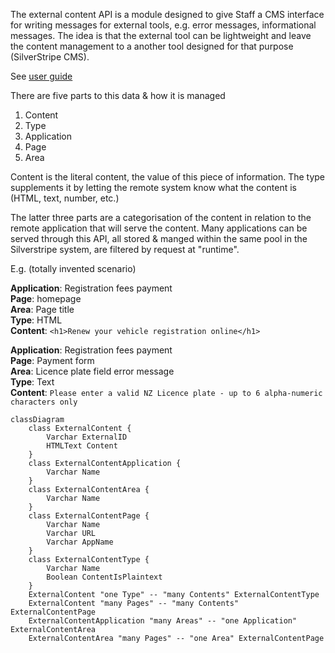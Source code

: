 The external content API is a module designed to give Staff a CMS interface for writing messages for external tools, e.g. error messages, informational messages. The idea is that the external tool can be lightweight and leave the content management to a another tool designed for that purpose (SilverStripe CMS).

See [user guide](userguide.md)

There are five parts to this data & how it is managed

1. Content
2. Type
3. Application
4. Page
5. Area

Content is the literal content, the value of this piece of information. The type supplements it by letting the remote system know what the content is (HTML, text, number, etc.)

The latter three parts are a categorisation of the content in relation to the remote application that will serve the content. Many applications can be served through this API, all stored & manged within the same pool in the Silverstripe system, are filtered by request at "runtime".

E.g. (totally invented scenario)

**Application**: Registration fees payment  
**Page**: homepage  
**Area**: Page title  
**Type**: HTML  
**Content**: `<h1>Renew your vehicle registration online</h1>`  

**Application**: Registration fees payment  
**Page**: Payment form  
**Area**: Licence plate field error message  
**Type**: Text  
**Content**: `Please enter a valid NZ Licence plate - up to 6 alpha-numeric characters only`  

```mermaid
classDiagram
    class ExternalContent {
        Varchar ExternalID
        HTMLText Content
    }
    class ExternalContentApplication {
        Varchar Name
    }
    class ExternalContentArea {
        Varchar Name
    }
    class ExternalContentPage {
        Varchar Name
        Varchar URL
        Varchar AppName
    }
    class ExternalContentType {
        Varchar Name
        Boolean ContentIsPlaintext
    }
    ExternalContent "one Type" -- "many Contents" ExternalContentType
    ExternalContent "many Pages" -- "many Contents" ExternalContentPage
    ExternalContentApplication "many Areas" -- "one Application" ExternalContentArea
    ExternalContentArea "many Pages" -- "one Area" ExternalContentPage
```
